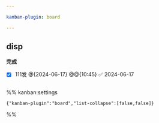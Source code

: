 ```yaml
---

kanban-plugin: board

---
```


## disp

**完成**
- [x] 111发 @{2024-06-17} @@{10:45} ✅ 2024-06-17


## 





%% kanban:settings
```
{"kanban-plugin":"board","list-collapse":[false,false]}
```
%%